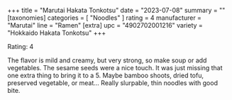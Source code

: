 +++
title = "Marutai Hakata Tonkotsu"
date = "2023-07-08"
summary = ""
[taxonomies]
categories = [ "Noodles" ]
rating = 4
manufacturer = "Marutai"
line = "Ramen"
[extra]
upc = "4902702001216"
variety = "Hokkaido Hakata Tonkotsu"
+++

Rating: 4

The flavor is mild and creamy, but very strong, so make soup or add vegetables.
The sesame seeds were a nice touch.
It was just missing that one extra thing to bring it to a 5.
Maybe bamboo shoots, dried tofu, preserved vegetable, or meat...
Really slurpable, thin noodles with good bite.
